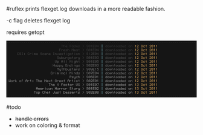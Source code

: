 #ruflex
prints flexget.log downloads in a more readable fashion.

-c flag deletes flexget log

requires getopt

![screenshot](https://github.com/sonkei/ruflex/blob/master/ss.png?raw=true)

#todo
* <del>handle errors</del>
* work on coloring & format


